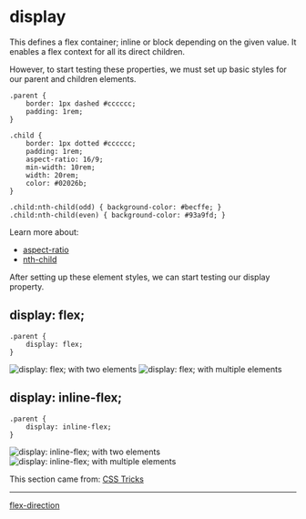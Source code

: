 # display
This defines a flex container; inline or block depending on the given value. It enables a flex context for all its direct children.

However, to start testing these properties, we must set up basic styles for our parent and children elements.

```
.parent {
    border: 1px dashed #cccccc;
    padding: 1rem;
}

.child {
    border: 1px dotted #cccccc;
    padding: 1rem;
    aspect-ratio: 16/9;
    min-width: 10rem;
    width: 20rem;
    color: #02026b;
}

.child:nth-child(odd) { background-color: #becffe; }
.child:nth-child(even) { background-color: #93a9fd; }
```

Learn more about:
* [aspect-ratio](https://developer.mozilla.org/en-US/docs/Web/CSS/aspect-ratio)
* [nth-child](https://developer.mozilla.org/en-US/docs/Web/CSS/:nth-child)


After setting up these element styles, we can start testing our display property. 

## display: flex;

```
.parent {
    display: flex;
}
```
![display: flex; with two elements](./screenshots/00%20-%20display_flex.png)
![display: flex; with multiple elements](./screenshots/02-display_flex.png)

## display: inline-flex;

```
.parent {
    display: inline-flex;
}
```

![display: inline-flex; with two elements](./screenshots/01%20-%20display_inline-flex.png)
![display: inline-flex; with multiple elements](./screenshots/03%20-%20display_inline-flex.png)

This section came from: [CSS Tricks](https://css-tricks.com/snippets/css/a-guide-to-flexbox/)

- - -

[flex-direction](./../01%20-%20flex-direction/)